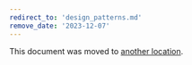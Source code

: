 ```yaml
---
redirect_to: 'design_patterns.md'
remove_date: '2023-12-07'
---
```


This document was moved to [another location](design_patterns.md).

<!-- This redirect file can be deleted after <2023-12-07>. -->
<!-- Redirects that point to other docs in the same project expire in three months. -->
<!-- Before deletion, see: https://docs.gitlab.com/ee/development/documentation/redirects.html -->
